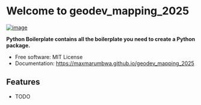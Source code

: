 # Welcome to geodev_mapping_2025


[![image](https://img.shields.io/pypi/v/geodev_mapping_2025.svg)](https://pypi.python.org/pypi/geodev_mapping_2025)


**Python Boilerplate contains all the boilerplate you need to create a Python package.**


-   Free software: MIT License
-   Documentation: <https://maxmarumbwa.github.io/geodev_mapping_2025>


## Features

-   TODO
